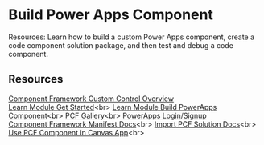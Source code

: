 # Build Power Apps Component

Resources: Learn how to build a custom Power Apps component, create a code component solution package, and then test and debug a code component.

## Resources

[Component Framework Custom Control Overview]("https://docs.microsoft.com/en-us/powerapps/developer/component-framework/custom-controls-overview") <br>
[Learn Module Get Started]("https://docs.microsoft.com/en-us/learn/modules/get-started-component-framework/1-introduction")<br>
[Learn Module Build PowerApps Component]("https://docs.microsoft.com/en-us/learn/modules/build-power-app-component/?ocid=AID3012652&WT.mc_id=Build2020_studiosession")<br>
[PCF Gallery]("https://pcf.gallery/page/2/")<br>
[PowerApps Login/Signup]()<br>
[Component Framework Manifest Docs]("https://docs.microsoft.com/en-us/powerapps/developer/component-framework/manifest-schema-reference/")<br>
[Import PCF Solution Docs]("https://docs.microsoft.com/en-us/powerapps/maker/common-data-service/import-update-export-solutions")<br>
[Use PCF Component in Canvas App]("https://docs.microsoft.com/en-us/powerapps/developer/component-framework/component-framework-for-canvas-apps#add-components-to-a-canvas-app")<br>
